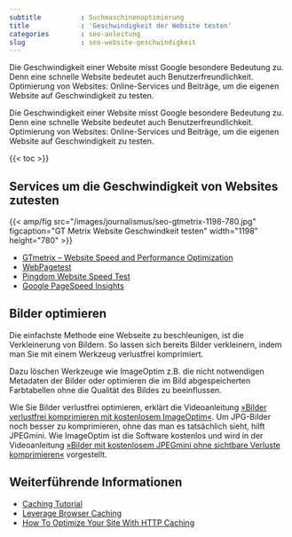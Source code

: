 ```yaml
---
subtitle          : Suchmaschinenoptimierung
title             : 'Geschwindigkeit der Website testen'
categories        : seo-anleitung
slug              : seo-website-geschwindigkeit
---
```

Die Geschwindigkeit einer Website misst Google besondere Bedeutung zu. Denn eine schnelle Website bedeutet auch Benutzerfreundlichkeit. Optimierung von Websites: Online-Services und Beiträge, um die eigenen Website auf Geschwindigkeit zu testen.
<!--more-->

Die Geschwindigkeit einer Website misst Google besondere Bedeutung zu. Denn eine schnelle Website bedeutet auch Benutzerfreundlichkeit. Optimierung von Websites: Online-Services und Beiträge, um die eigenen Website auf Geschwindigkeit zu testen.

{{< toc >}}

## Services um die Geschwindigkeit von Websites zutesten

{{< amp/fig src="/images/journalismus/seo-gtmetrix-1198-780.jpg" figcaption="GT Metrix Website Geschwindkeit testen" width="1198" height="780" >}}

* [GTmetrix – Website Speed and Performance Optimization](http://gtmetrix.com/)
* [WebPagetest](http://www.webpagetest.org/)
* [Pingdom Website Speed Test](https://tools.pingdom.com/fpt/)
* [Google PageSpeed Insights](https://developers.google.com/speed/pagespeed/insights/)

## Bilder optimieren

Die einfachste Methode eine Webseite zu beschleunigen, ist die Verkleinerung von Bildern. So lassen sich bereits Bilder verkleinern, indem man Sie mit einem Werkzeug verlustfrei komprimiert.

Dazu löschen Werkzeuge wie ImageOptim z.B. die nicht notwendigen Metadaten der Bilder oder optimieren die im Bild abgespeicherten Farbtabellen ohne die Qualität des Bildes zu beeinflussen.

Wie Sie Bilder verlustfrei optimieren, erklärt die Videoanleitung [»Bilder verlustfrei komprimieren mit kostenlosem ImageOptim«](https://www.youtube.com/watch?v=rTZEDv1VDPU). Um JPG-Bilder noch besser zu komprimieren, ohne das man es tatsächlich sieht, hilft JPEGmini. Wie ImageOptim ist die Software kostenlos und wird in der Videoanleitung [»Bilder mit kostenlosem JPEGmini ohne sichtbare Verluste komprimieren«](https://www.youtube.com/watch?v=ShLLqbASxwk) vorgestellt.

## Weiterführende Informationen

* [Caching Tutorial](https://www.mnot.net/cache_docs/)
* [Leverage Browser Caching](http://www.feedthebot.com/pagespeed/leverage-browser-caching.html)
* [How To Optimize Your Site With HTTP Caching](http://betterexplained.com/articles/how-to-optimize-your-site-with-http-caching/)
